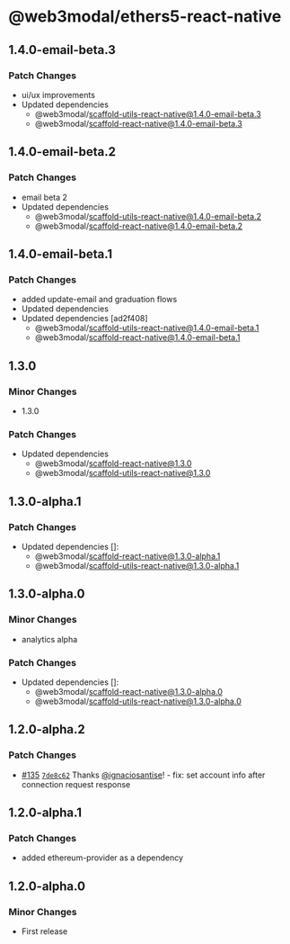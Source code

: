 # @web3modal/ethers5-react-native

## 1.4.0-email-beta.3

### Patch Changes

- ui/ux improvements
- Updated dependencies
  - @web3modal/scaffold-utils-react-native@1.4.0-email-beta.3
  - @web3modal/scaffold-react-native@1.4.0-email-beta.3

## 1.4.0-email-beta.2

### Patch Changes

- email beta 2
- Updated dependencies
  - @web3modal/scaffold-utils-react-native@1.4.0-email-beta.2
  - @web3modal/scaffold-react-native@1.4.0-email-beta.2

## 1.4.0-email-beta.1

### Patch Changes

- added update-email and graduation flows
- Updated dependencies
- Updated dependencies [ad2f408]
  - @web3modal/scaffold-utils-react-native@1.4.0-email-beta.1
  - @web3modal/scaffold-react-native@1.4.0-email-beta.1

## 1.3.0

### Minor Changes

- 1.3.0

### Patch Changes

- Updated dependencies
  - @web3modal/scaffold-react-native@1.3.0
  - @web3modal/scaffold-utils-react-native@1.3.0

## 1.3.0-alpha.1

### Patch Changes

- Updated dependencies []:
  - @web3modal/scaffold-react-native@1.3.0-alpha.1
  - @web3modal/scaffold-utils-react-native@1.3.0-alpha.1

## 1.3.0-alpha.0

### Minor Changes

- analytics alpha

### Patch Changes

- Updated dependencies []:
  - @web3modal/scaffold-react-native@1.3.0-alpha.0
  - @web3modal/scaffold-utils-react-native@1.3.0-alpha.0

## 1.2.0-alpha.2

### Patch Changes

- [#135](https://github.com/WalletConnect/web3modal-react-native/pull/135) [`7de8c62`](https://github.com/WalletConnect/web3modal-react-native/commit/7de8c62bdf7004baaab5899b6e8ac8612f77dd6b) Thanks [@ignaciosantise](https://github.com/ignaciosantise)! - fix: set account info after connection request response

## 1.2.0-alpha.1

### Patch Changes

- added ethereum-provider as a dependency

## 1.2.0-alpha.0

### Minor Changes

- First release
